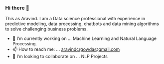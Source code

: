 ### Hi there 👋

<!--
**AravindR7/AravindR7** is a ✨ _special_ ✨ repository because its `README.md` (this file) appears on your GitHub profile.

Here are some ideas to get you started:

- 🔭 I’m currently working on ...Machine Learning and Natural Language Processing.
- 🌱 I’m currently learning ...
- 👯 I’m looking to collaborate on ... NLP Projects 
- 🤔 I’m looking for help with ...
- 💬 Ask me about ... NLP and ML
- 📫 How to reach me: ...aravindcrgowda@gmail.com
- 😄 Pronouns: ...
- ⚡ Fun fact: ...
-->

This as Aravind. I am a Data science professional with experience in predictive modeling, data processing, chatbots and data mining algorithms to solve challenging business problems.

- 🔭 I’m currently working on ... Machine Learning and Natural Language Processing.
- 📫 How to reach me: ... aravindcrgowda@gmail.com
- 👯 I’m looking to collaborate on ... NLP Projects 

